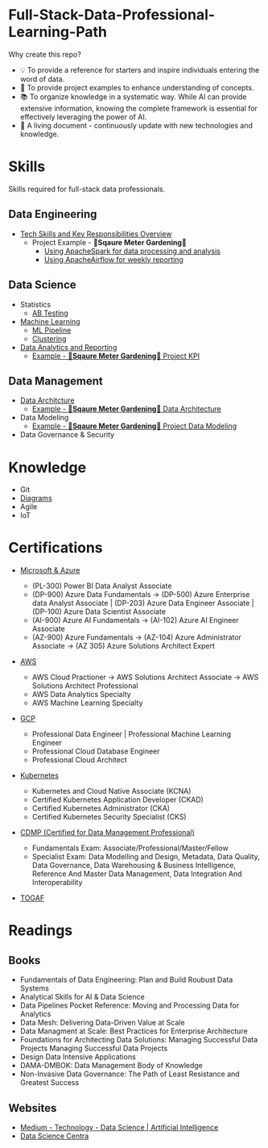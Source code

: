 # Full-Stack-Data-Professional-Learning-Path

Why create this repo?
- 💡 To provide a reference for starters and inspire individuals entering the word of data.
- 🔦 To provide project examples to enhance understanding of concepts.
- 📚 To organize knowledge in a systematic way. While AI can provide extensive information, knowing the complete framework is essential for effectively leveraging the power of AI.  
- 📝 A living document - continuously update with new technologies and knowledge.  

# Skills 

Skills required for full-stack data professionals. 

## Data Engineering
- [Tech Skills and Key Responsibilities Overview](./DataEngineering/DataEngineering.ipynb) 
    - Project Example - **🌱Sqaure Meter Gardening🌱**
        - [Using ApacheSpark for data processing and analysis](./Example/Spark.ipynb)
        - [Using ApacheAirflow for weekly reporting](./Example/Apache%20Airflow/Airflow_for_Weekly_Reporting.ipynb)

## Data Science
- Statistics 
    - [AB Testing](./DataScience/ABTesting.ipynb)
- [Machine Learning](./DataScience/MachineLearning/MachineLearning.ipynb)
    - [ML Pipeline](./DataScience/MachineLearning/MLPipeline.ipynb)
    - [Clustering](./DataScience/MachineLearning/Clustering.ipynb)
- [Data Analytics and Reporting](./DataScience/DataAnalyticsandReporting.ipynb)
    - [Example - **🌱Sqaure Meter Gardening🌱** Project KPI](./Example/KPI.ipynb)

## Data Management
- [Data Architcture](./DataManagement/DataArchitecture.ipynb) 
    - [Example - **🌱Sqaure Meter Gardening🌱** Data Architecture](./Example/DataArchitecure-Example.ipynb)
- Data Modeling
    - [Example - **🌱Sqaure Meter Gardening🌱** Project Data Modeling](./DataManagement/DataModeling-Example.ipynb) 
- Data Governance & Security

# Knowledge

- Git
- [Diagrams](./Knowledge/Diagrams.ipynb)
- Agile
- IoT

# Certifications

- [Microsoft & Azure](https://learn.microsoft.com/en-us/certifications/browse/)
    - (PL-300) Power BI Data Analyst Associate
    - (DP-900) Azure Data Fundamentals -> (DP-500) Azure Enterprise data Analyst Associate | (DP-203) Azure Data Engineer Associate | (DP-100) Azure Data Scientist Associate
    - (AI-900) Azure AI Fundamentals -> (AI-102) Azure AI Engineer Associate
    - (AZ-900) Azure Fundamentals -> (AZ-104) Azure Administrator Associate -> (AZ 305) Azure Solutions Architect Expert 

- [AWS](https://aws.amazon.com/certification/)
    - AWS Cloud Practioner -> AWS Solutions Architect Associate -> AWS Solutions Architect Professional
    - AWS Data Analytics Specialty 
    - AWS Machine Learning Specialty
    
- [GCP](https://cloud.google.com/learn/certification#why-get-google-cloud-certified)
    - Professional Data Engineer | Professional Machine Learning Engineer 
    - Professional Cloud Database Engineer
    - Professional Cloud Architect
    
- [Kubernetes](https://kubernetes.io/training/)
    - Kubernetes and Cloud Native Associate (KCNA)
    - Certified Kubernetes Application Developer (CKAD)
    - Certified Kubernetes Administrator (CKA)
    - Certified Kubernetes Security Specialist (CKS)

- [CDMP (Certified for Data Management Professional)](https://cdmp.info/exams/)
    - Fundamentals Exam: Associate/Professional/Master/Fellow
    - Specialist Exam: Data Modelling and Design, Metadata, Data Quality, Data Governance, Data Warehousing & Business Intelligence, Reference And Master Data Management,  Data Integration And Interoperability 
    
- [TOGAF](https://www.opengroup.org/togaf)

# Readings

## Books
- Fundamentals of Data Engineering: Plan and Build Roubust Data Systems
- Analytical Skills for AI & Data Science
- Data Pipelines Pocket Reference: Moving and Processing Data for Analytics
- Data Mesh: Delivering Data-Driven Value at Scale
- Data Managment at Scale: Best Practices for Enterprise Architecture 
- Foundations for Architecting Data Solutions: Managing Successful Data Projects Managing Successful Data Projects
- Design Data Intensive Applications
- DAMA-DMBOK: Data Management Body of Knowledge
- Non-Invasive Data Governance: The Path of Least Resistance and Greatest Success

## Websites

- [Medium - Technology - Data Science | Artificial Intelligence](https://medium.com/tag/technology)
- [Data Science Centra](https://www.datasciencecentral.com/)